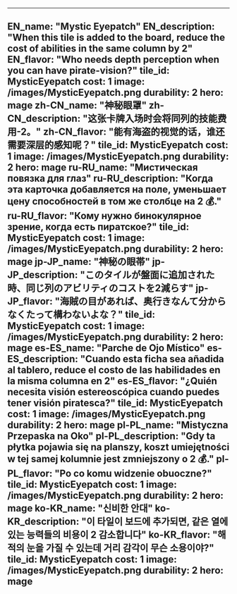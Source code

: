 ---

EN_name: "Mystic Eyepatch"
EN_description: "When this tile is added to the board, reduce the cost of abilities in the same column by 2"
EN_flavor: "Who needs depth perception when you can have pirate-vision?"
tile_id: MysticEyepatch
cost: 1
image: /images/MysticEyepatch.png
durability: 2
hero: mage
zh-CN_name: "神秘眼罩"
zh-CN_description: "这张卡牌入场时会将同列的技能费用-2。"
zh-CN_flavor: "能有海盗的视觉的话，谁还需要深层的感知呢？"
tile_id: MysticEyepatch
cost: 1
image: /images/MysticEyepatch.png
durability: 2
hero: mage
ru-RU_name: "Мистическая повязка для глаз"
ru-RU_description: "Когда эта карточка добавляется на поле, уменьшает цену способностей в том же столбце на 2 💰."
ru-RU_flavor: "Кому нужно бинокулярное зрение, когда есть пиратское?"
tile_id: MysticEyepatch
cost: 1
image: /images/MysticEyepatch.png
durability: 2
hero: mage
jp-JP_name: "神秘の眼帯"
jp-JP_description: "このタイルが盤面に追加された時、同じ列のアビリティのコストを2減らす"
jp-JP_flavor: "海賊の目があれば、奥行きなんて分からなくたって構わないよな？"
tile_id: MysticEyepatch
cost: 1
image: /images/MysticEyepatch.png
durability: 2
hero: mage
es-ES_name: "Parche de Ojo Místico"
es-ES_description: "Cuando esta ficha sea añadida al tablero, reduce el costo de las habilidades en la misma columna en 2"
es-ES_flavor: "¿Quién necesita visión estereoscópica cuando puedes tener visión piratesca?"
tile_id: MysticEyepatch
cost: 1
image: /images/MysticEyepatch.png
durability: 2
hero: mage
pl-PL_name: "Mistyczna Przepaska na Oko"
pl-PL_description: "Gdy ta płytka pojawia się na planszy, koszt umiejętności w tej samej kolumnie jest zmniejszony o 2 💰."
pl-PL_flavor: "Po co komu widzenie obuoczne?"
tile_id: MysticEyepatch
cost: 1
image: /images/MysticEyepatch.png
durability: 2
hero: mage
ko-KR_name: "신비한 안대"
ko-KR_description: "이 타일이 보드에 추가되면, 같은 열에 있는 능력들의 비용이 2 감소합니다"
ko-KR_flavor: "해적의 눈을 가질 수 있는데 거리 감각이 무슨 소용이야?"
tile_id: MysticEyepatch
cost: 1
image: /images/MysticEyepatch.png
durability: 2
hero: mage
---